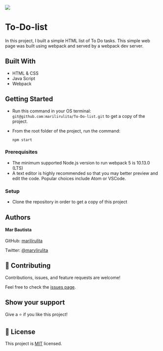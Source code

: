 ![](https://img.shields.io/badge/Microverse-blueviolet)

# To-Do-list
In this project, I built a simple HTML list of To Do tasks. This simple web page was built using webpack and served by a webpack dev server.

## Built With

- HTML & CSS
- Java Script
- Webpack

## Getting Started

- Run this command in your OS terminal: `git@github.com:marilirulita/To-Do-list.git` to get a copy of the project.
- From the root folder of the project, run the command: 

  ```
  npm start
  ```

### Prerequisites

* The minimum supported Node.js version to run webpack 5 is 10.13.0 (LTS)
* A text editor is highly recommended so that you may better preview and edit the code. Popular choices include Atom or VSCode.

### Setup

* Clone the repository in order to get a copy of this project

## Authors

#### Mar Bautista
GitHub: [marilirulita](https://github.com/marilirulita)

Twitter: [@marylirulita](https://twitter.com/marylirulita)

## 🤝 Contributing

Contributions, issues, and feature requests are welcome!

Feel free to check the [issues page](https://github.com/marilirulita/To-Do-list/issues).

## Show your support

Give a ⭐️ if you like this project!

## 📝 License

This project is [MIT](LICENSE) licensed.

